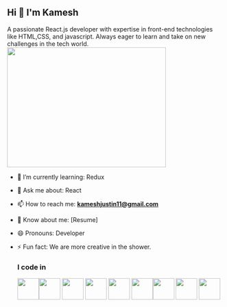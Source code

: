 ## Hi  👋 I'm Kamesh

A passionate React.js developer with expertise in front-end technologies like HTML,CSS, and javascript. Always eager to learn and take on new challenges in the tech world.<br>
<img align="center" width="370" height="280" src="https://github.com/user-attachments/assets/17400704-8164-40cb-b96b-9984038814e1"> <br>

- 🌱 I’m currently learning: Redux
- 💬 Ask me about: React
- 📫 How to reach me: **kameshjustin11@gmail.com**
- 📃 Know about me: [Resume]
- 😄 Pronouns: Developer
- ⚡ Fun fact: We are more creative in the shower.

  ### I code in
  <img height="50" width="50" src="https://img.icons8.com/?size=100&id=20909&format=png&color=000000"/><img height="50" width="50" src="https://img.icons8.com/?size=100&id=21278&format=png&color=000000"/> <img height="50" width="50" src="https://img.icons8.com/?size=100&id=108784&format=png&color=000000"/> <img heigth="50" width="50" src="https://img.icons8.com/?size=100&id=EzPCiQUqWWEa&format=png&color=000000"/> <img height="50" width="50" src="https://img.icons8.com/?size=100&id=wPohyHO_qO1a&format=png&color=000000"/> <img height="50" width="50" src="https://github.com/user-attachments/assets/6f0bd710-4dac-4a1c-8863-c411e2b4dfca"/><img height="50" width="50" src="https://github.com/user-attachments/assets/f332a8da-12c4-4665-9ded-8fca12612754"/>  <img height="50" width="50" src="https://github.com/user-attachments/assets/a3b421c3-4e03-4b74-acff-3f8b67bf6c6a"/>  <img height="50" width="50" src="https://github.com/user-attachments/assets/2014dca8-1c49-49c1-87bb-cb6593e8e4fb"/>

